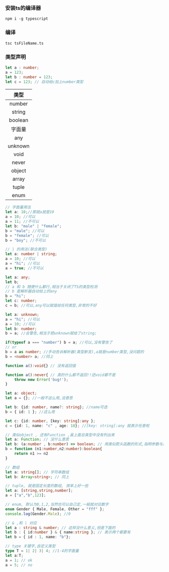 ### 安装ts的编译器
```console
npm i -g typescript
```
### 编译
```console
tsc tsFileName.ts
```

### 类型声明
```TypeScript
let a : number;
a = 123;
let b : number = 123;
let c = 123; // 自动给c加上number类型
```

|  类型   |
| :-----: |
| number  |
| string  |
| boolean |
| 字面量  |
|   any   |
| unknown |
|  void   |
|  never  |
| object  |
|  array  |
|  tuple  |
|  enum   |


```TypeScript
// 字面量用法
let a: 10;//那就a就是10
a = 10; //可以
a = 11; //不可以
let b: "male" | "female";
b = "male"; //可以
b = "female"; //可以
b = "boy"; //不可以
```
```TypeScript
// | 的用法(联合类型)
let a: number | string;
a = 10; //可以
a = "hi"; //可以
a = true; //不可以
```
```TypeScript
let a: any;
let b;
// a 和 b 随便什么都行,相当于关闭了TS的类型检测
// b 是解析器自动给上的any
b = "hi";
let c: number;
c = b; //可以,any可以赋值给任何类型,非常的不好
```
```TypeScript
let a: unknown;
a = "hi"; //可以
a = 10; //可以
let b: number;
b = a; //会警告,相当于把unknown赋给了string;

if(typeof a === "number") b = a; //可以,没有警告了
// or
b = a as number; //手动告诉解析器(类型断言),a就是number类型,没问题的
b = <number> a; //同上
```
```typescript
function a():void{} // 没有返回值
```
```typescript
function a():never{ // 真的什么都不返回!!还void都不是
    throw new Error('bug!');
}
```
```ts
let a: object;
let a = {}; //一般不这么用,没意思

let b: {id: number, name?: string}; //name可选
b = { id: 1 }; //这么用

let c: {id: number, [key: string]:any };
c = {id: 1, name: "c" , age: 18}; //[key: string]:any 就表示任意啦
```
```ts
// 类似object , 还有Function ,虽上面总类型中没有列出来
let a: Function; // 没什么意思
let b: (a:number , b:number) => boolean; // 用类似箭头函数的形式,指明参数与返回值
b = function (n1:number,n2:number):boolean{
    return n1 >= n2
}
```
```ts
// 数组
let a: string[]; // 字符串数组
let b: Array<string>; // 同上
```
```ts
// tuple, 就是固定长度的数组, 效率上好一些
let a: [string,string,number];
a = ["a","b",123];
```
```ts
// enum, 默认为0,1,2,当然也可以自己定,一般就对应数字
enum Gender { Male, Female, Other = "fff" };
console.log(Gender.Male); //0
```
```ts
// & ,和 | 对应
let a : string & number; // 这样没什么意义,但是下面的
let b : { id:number } & { name:string }; // 表示两个都要有
let b = { id : 1, name: "b"};
```
```ts
// type 关键字,自定义类型
type T = 1| 2| 3| 4; //1-4的字面量
let a:T;
a = 1; // ok
a = 5; // no
```






